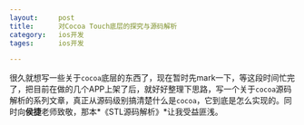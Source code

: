 ```yaml
---
layout: 	post
title:		对Cocoa Touch底层的探究与源码解析
category:	ios开发
tages:		ios开发

---
```


很久就想写一些关于`cocoa`底层的东西了，现在暂时先mark一下，等这段时间忙完了，把目前在做的几个APP上架了后，就好好整理下思路，写一个关于`cocoa`源码解析的系列文章，真正从源码级别搞清楚什么是`cocoa`，它到底是怎么实现的。同时向**侯捷**老师致敬，那本*《STL源码解析》*让我受益匪浅。